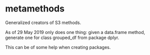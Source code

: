# metamethods

Generalized creators of S3 methods.

As of 29 May 2019 only does one thing:
given a data.frame method, generate one for class grouped_df from package dplyr.

This can be of some help when creating packages.
